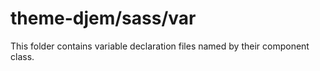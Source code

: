 # theme-djem/sass/var

This folder contains variable declaration files named by their component class.
